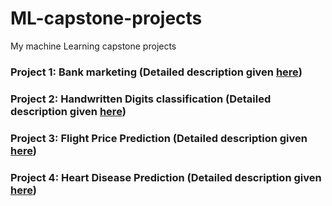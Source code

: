 # ML-capstone-projects
My machine Learning capstone projects

### Project 1: Bank marketing (Detailed description given [here](bank-marketing/bank_marketing.md))
### Project 2: Handwritten Digits classification (Detailed description given [here](handwritten-digit/handwritten_digit.md))
### Project 3: Flight Price Prediction (Detailed description given [here](flight-price/flight_price.md))
### Project 4: Heart Disease Prediction (Detailed description given [here](heart-disease/heart_disease.md))
